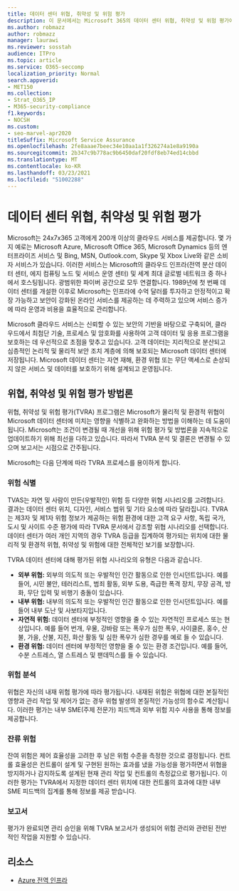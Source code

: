 ```yaml
---
title: 데이터 센터 위협, 취약성 및 위험 평가
description: 이 문서에서는 Microsoft 365의 데이터 센터 위협, 취약성 및 위험 평가에 대한 개요를 제공합니다.
ms.author: robmazz
author: robmazz
manager: laurawi
ms.reviewer: sosstah
audience: ITPro
ms.topic: article
ms.service: O365-seccomp
localization_priority: Normal
search.appverid:
- MET150
ms.collection:
- Strat_O365_IP
- M365-security-compliance
f1.keywords:
- NOCSH
ms.custom:
- seo-marvel-apr2020
titleSuffix: Microsoft Service Assurance
ms.openlocfilehash: 2fe8aaae7beec34e10aa1a1f326274a1e8a9190a
ms.sourcegitcommit: 2b347c9b778ac9b6450daf20fdf8eb74ed14cbbd
ms.translationtype: MT
ms.contentlocale: ko-KR
ms.lasthandoff: 03/23/2021
ms.locfileid: "51002288"
---
```

# <a name="datacenter-threat-vulnerability-and-risk-assessment"></a>데이터 센터 위협, 취약성 및 위험 평가

Microsoft는 24x7x365 고객에게 200개 이상의 클라우드 서비스를 제공합니다. 몇 가지 예로는 Microsoft Azure, Microsoft Office 365, Microsoft Dynamics 등의 엔터프라이즈 서비스 및 Bing, MSN, Outlook.com, Skype 및 Xbox Live와 같은 소비자 서비스가 있습니다. 이러한 서비스는 Microsoft의 클라우드 인프라(전역 분산 데이터 센터, 에지 컴퓨팅 노드 및 서비스 운영 센터) 및 세계 최대 글로벌 네트워크 중 하나에서 호스팅됩니다. 광범위한 파이버 공간으로 모두 연결합니다. 1989년에 첫 번째 데이터 센터를 개설한 이후로 Microsoft는 인프라에 수억 달러를 투자하고 안정적이고 확장 가능하고 보안이 강화된 온라인 서비스를 제공하는 데 주력하고 있으며 서비스 증가에 따라 운영과 비용을 효율적으로 관리합니다.

Microsoft 클라우드 서비스는 신뢰할 수 있는 보안의 기반을 바탕으로 구축되어, 클라우드에서 최첨단 기술, 프로세스 및 암호화를 사용하여 고객 데이터 및 응용 프로그램을 보호하는 데 우선적으로 초점을 맞추고 있습니다. 고객 데이터는 지리적으로 분산되고 심층적인 논리적 및 물리적 보안 조치 계층에 의해 보호되는 Microsoft 데이터 센터에 저장됩니다. Microsoft 데이터 센터는 자연 재해, 환경 위협 또는 무단 액세스로 손상되지 않은 서비스 및 데이터를 보호하기 위해 설계되고 운영됩니다.

## <a name="threat-vulnerability-and-risk-assessment-methodology"></a>위협, 취약성 및 위험 평가 방법론

위협, 취약성 및 위험 평가(TVRA) 프로그램은 Microsoft가 물리적 및 환경적 위협이 Microsoft 데이터 센터에 미치는 영향을 식별하고 완화하는 방법을 이해하는 데 도움이 됩니다. Microsoft는 조건이 변경될 때 개선을 위해 위험 평가 및 방법론을 지속적으로 업데이트하기 위해 최선을 다하고 있습니다. 따라서 TVRA 분석 및 결론은 변경될 수 있으며 보고서는 시점으로 간주됩니다.

Microsoft는 다음 단계에 따라 TVRA 프로세스를 용이하게 합니다.

### <a name="risk-identification"></a>위험 식별

TVAS는 자연 및 사람이 만든(우발적인) 위험 등 다양한 위협 시나리오를 고려합니다. 결과는 데이터 센터 위치, 디자인, 서비스 범위 및 기타 요소에 따라 달라집니다. TVRA는 제3자 및 제1자 위험 정보가 제공하는 위험 환경에 대한 고객 요구 사항, 독립 국가, 도시 및 사이트 수준 평가에 따라 TVRA 문서에서 강조할 위협 시나리오를 선택합니다. 데이터 센터가 여러 개인 지역의 경우 TVRA 등급을 집계하여 평가되는 위치에 대한 물리적 및 환경적 위협, 취약성 및 위험에 대한 전체적인 보기를 보장합니다.

TVRA 데이터 센터에 대해 평가된 위협 시나리오의 유형은 다음과 같습니다.

- **외부 위협:** 외부의 의도적 또는 우발적인 인간 활동으로 인한 인시던트입니다. 예를 들어, 시민 불안, 테러리스트, 범죄 활동, 외부 도용, 즉급한 폭격 장치, 무장 공격, 방화, 무단 입력 및 비행기 충돌이 있습니다.
- **내부 위협:** 내부의 의도적 또는 우발적인 인간 활동으로 인한 인시던트입니다. 예를 들어 내부 도난 및 사보타지입니다.
- **자연적 위험:** 데이터 센터에 부정적인 영향을 줄 수 있는 자연적인 프로세스 또는 현상입니다. 예를 들어 번개, 우물, 강바람 또는 폭우가 심한 폭우, 사이클론, 홍수, 산불, 가을, 산불, 지진, 화산 활동 및 심한 폭우가 심한 경우를 예로 들 수 있습니다.
- **환경 위협:** 데이터 센터에 부정적인 영향을 줄 수 있는 환경 조건입니다. 예를 들어, 수분 스트레스, 열 스트레스 및 팬데믹스를 들 수 있습니다.

### <a name="risk-analysis"></a>위험 분석

위협은 자신의 내재 위험 평가에 따라 평가됩니다. 내재된 위험은 위협에 대한 본질적인 영향과 관리 작업 및 제어가 없는 경우 위협 발생의 본질적인 가능성의 함수로 계산됩니다. 이러한 평가는 내부 SME(주제 전문가) 피드백과 외부 위험 지수 사용을 통해 정보를 제공합니다.

### <a name="residual-risk"></a>잔류 위험

잔여 위험은 제어 효율성을 고려한 후 남은 위험 수준을 측정한 것으로 결정됩니다. 컨트롤 효율성은 컨트롤이 설계 및 구현된 원하는 효과를 냈을 가능성을 평가하면서 위협을 방지하거나 감지하도록 설계된 현재 관리 작업 및 컨트롤의 측정값으로 평가됩니다. 이러한 평가는 TVRA에서 지정한 데이터 센터 위치에 대한 컨트롤의 효과에 대한 내부 SME 피드백의 집계를 통해 정보를 제공 받습니다.

### <a name="report"></a>보고서

평가가 완료되면 관리 승인을 위해 TVRA 보고서가 생성되어 위험 관리와 관련된 전반적인 작업을 지원할 수 있습니다.

## <a name="resources"></a>리소스

- [Azure 전역 인프라](https://www.microsoft.com/datacenters)
